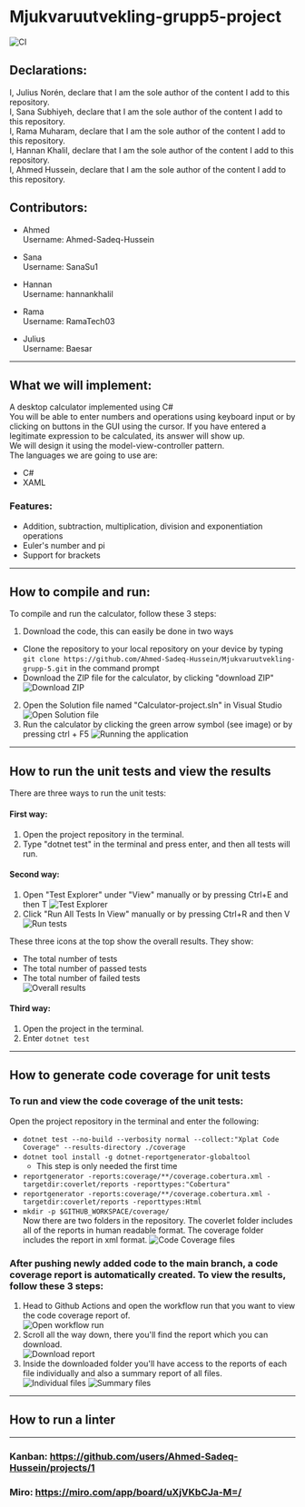 # Mjukvaruutvekling-grupp5-project
![CI](https://github.com/Ahmed-Sadeq-Hussein/Mjukvaruutvekling-grupp-5/actions/workflows/setup-dotnet.yml/badge.svg)

## Declarations:
I, Julius Norén, declare that I am the sole author of the content I add to this repository. \
I, Sana Subhiyeh, declare that I am the sole author of the content I add to this repository. \
I, Rama Muharam, declare that I am the sole author of the content I add to this repository. \
I, Hannan Khalil, declare that I am the sole author of the content I add to this repository. \
I, Ahmed Hussein, declare that I am the sole author of the content I add to this repository.


## Contributors: 
- Ahmed \
Username: Ahmed-Sadeq-Hussein

- Sana\
Username: SanaSu1

- Hannan\
Username: hannankhalil

- Rama\
Username: RamaTech03

- Julius\
Username: Baesar



---

## What we will implement:
A desktop calculator implemented using C# \
You will be able to enter numbers and operations using keyboard input or by clicking on buttons in the GUI using the cursor. If you have entered a legitimate expression to be calculated, its answer will show up. \
We will design it using the model-view-controller pattern. \
The languages we are going to use are:
- C# 
- XAML

### Features:
- Addition, subtraction, multiplication, division and exponentiation operations
- Euler's number and pi
- Support for brackets

---

## How to compile and run:
To compile and run the calculator, follow these 3 steps:
1. Download the code, this can easily be done in two ways
 - Clone the repository to your local repository on your device by typing `git clone https://github.com/Ahmed-Sadeq-Hussein/Mjukvaruutvekling-grupp-5.git` in the command prompt
 - Download the ZIP file for the calculator, by clicking "download ZIP"\
 ![Download ZIP](https://cdn.discordapp.com/attachments/1221090555405008978/1225146693310218331/image.png?ex=66332f85&is=6631de05&hm=d4cc1e61e1d423c2ed83277ddc81bf654b497d48024639c5e49707a291a87dca&)
2. Open the Solution file named "Calculator-project.sln" in Visual Studio ![Open Solution file](https://cdn.discordapp.com/attachments/1221090555405008978/1225149096503935026/image.png?ex=663331c2&is=6631e042&hm=c5237a3e0f408967294e9024a8ed0bdae2f41c8b18101d72c432744b24e2d452&)
3. Run the calculator by clicking the green arrow symbol (see image) or by pressing ctrl + F5 ![Running the application](https://cdn.discordapp.com/attachments/1221090555405008978/1225150263602446336/image.png?ex=663332d9&is=6631e159&hm=7b18bf0cdf22f13953c2b47852bdc796c90785391f5273462899452881cb6ac6&)

---
## How to run the unit tests and view the results
There are three ways to run the unit tests:

#### First way:

1. Open the project repository in the terminal.
2. Type "dotnet test" in the terminal and press enter, and then all tests will run.
   
#### Second way: 

1. Open "Test Explorer" under "View" manually or by pressing Ctrl+E and then T ![Test Explorer](https://cdn.discordapp.com/attachments/1221090555405008978/1235150186477518900/image.png?ex=663352c0&is=66320140&hm=e58fa10feb842d702489e66d34eb2c2cb26f1cb94bbe9ffd5e6b22694dffb670&)
2. Click "Run All Tests In View" manually or by pressing Ctrl+R and then V ![Run tests](https://cdn.discordapp.com/attachments/1221090555405008978/1235155980288000060/image.png?ex=66335825&is=663206a5&hm=a97c79d1ee57f79f5511d31a60e4d1299da90a3c4e22444c347e96f24d37e135&)

These three icons at the top show the overall results.
They show:
- The total number of tests
- The total number of passed tests
- The total number of failed tests\
![Overall results](https://cdn.discordapp.com/attachments/1221090555405008978/1235152675189035028/image.png?ex=66335511&is=66320391&hm=a0b4e057aeba17d53cebfbc31965c294e885db22d4aad8c551f74fa8ec32b4d8&)

#### Third way:
1. Open the project in the terminal.
2. Enter `dotnet test`


---
## How to generate code coverage for unit tests
### To run and view the code coverage of the unit tests: 
Open the project repository in the terminal and enter the following:
- `dotnet test --no-build --verbosity normal --collect:"Xplat Code Coverage" --results-directory ./coverage`
- `dotnet tool install -g dotnet-reportgenerator-globaltool`
  - This step is only needed the first time
- `reportgenerator -reports:coverage/**/coverage.cobertura.xml -targetdir:coverlet/reports -reporttypes:"Cobertura"`
- `reportgenerator -reports:coverage/**/coverage.cobertura.xml -targetdir:coverlet/reports -reporttypes:Html`
- `mkdir -p $GITHUB_WORKSPACE/coverage/` \
Now there are two folders in the repository. The coverlet folder includes all of the reports in human readable format. The coverage folder includes the report in xml format.
  ![Code Coverage files](https://cdn.discordapp.com/attachments/1176238610144571453/1239891000072208434/image.png?ex=664491fa&is=6643407a&hm=fa0706e05b13cdd3c517d5712e89f27f5ca5e9a5e22c15f3a7f013c45aa12507&)

### After pushing newly added code to the main branch, a code coverage report is automatically created. To view the results, follow these 3 steps:
1. Head to Github Actions and open the workflow run that you want to view the code coverage report of.\
![Open workflow run](https://cdn.discordapp.com/attachments/1221090555405008978/1238085043763810324/image.png?ex=663e000c&is=663cae8c&hm=158b0692a836635da180521cef9482b3a7e5d8e1bc39756fe8d9abb9b386f0e9&)
2. Scroll all the way down, there you'll find the report which you can download.\
![Download report](https://cdn.discordapp.com/attachments/1221090555405008978/1238086064329986099/image.png?ex=663e0100&is=663caf80&hm=541a4780ab7df10b8a3a7396cad81eeb44ad67a1a03409e8e3f64292a3074459&)
3. Inside the downloaded folder you'll have access to the reports of each file individually and also a summary report of all files.\
![Individual files](https://cdn.discordapp.com/attachments/1221090555405008978/1238083040815878194/image.png?ex=663dfe2f&is=663cacaf&hm=849ad8e850e1cfbf9b19fbe87c097d3825b2b9b08c746c560a0820561f014ef4&)
![Summary files](https://cdn.discordapp.com/attachments/1221090555405008978/1238083085027901450/image.png?ex=663dfe39&is=663cacb9&hm=21e24d1f77d042326ec3892dce0838e9a3f55d16f31ebce229c7cd04a5d069fb&)

---

## How to run a linter
---

### Kanban: https://github.com/users/Ahmed-Sadeq-Hussein/projects/1
### Miro: https://miro.com/app/board/uXjVKbCJa-M=/

